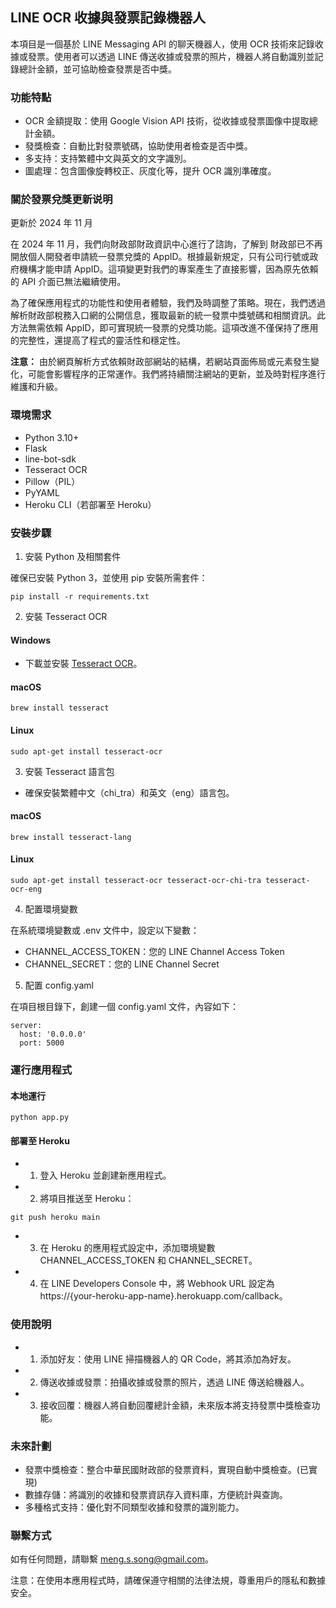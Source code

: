 ## LINE OCR 收據與發票記錄機器人

本項目是一個基於 LINE Messaging API 的聊天機器人，使用 OCR 技術來記錄收據或發票。使用者可以透過 LINE 傳送收據或發票的照片，機器人將自動識別並記錄總計金額，並可協助檢查發票是否中獎。

### 功能特點

 - OCR 金額提取：使用 Google Vision API 技術，從收據或發票圖像中提取總計金額。
 - 發獎檢查：自動比對發票號碼，協助使用者檢查是否中獎。
 - 多支持：支持繁體中文與英文的文字識別。
 - 圖處理：包含圖像旋轉校正、灰度化等，提升 OCR 識別準確度。

### 關於發票兌獎更新说明

更新於 2024 年 11 月

在 2024 年 11 月，我們向財政部財政資訊中心進行了諮詢，了解到 財政部已不再開放個人開發者申請統一發票兌獎的 AppID。根據最新規定，只有公司行號或政府機構才能申請 AppID。這項變更對我們的專案產生了直接影響，因為原先依賴的 API 介面已無法繼續使用。

為了確保應用程式的功能性和使用者體驗，我們及時調整了策略。現在，我們透過解析財政部稅務入口網的公開信息，獲取最新的統一發票中獎號碼和相關資訊。此方法無需依賴 AppID，即可實現統一發票的兌獎功能。這項改進不僅保持了應用的完整性，還提高了程式的靈活性和穩定性。

**注意：** 由於網頁解析方式依賴財政部網站的結構，若網站頁面佈局或元素發生變化，可能會影響程序的正常運作。我們將持續關注網站的更新，並及時對程序進行維護和升級。

### 環境需求

 - Python 3.10+
 - Flask
 - line-bot-sdk
 - Tesseract OCR
 - Pillow（PIL）
 - PyYAML
 - Heroku CLI（若部署至 Heroku）

### 安裝步驟

1. 安裝 Python 及相關套件

確保已安裝 Python 3，並使用 pip 安裝所需套件：
```commandline
pip install -r requirements.txt
```
2. 安裝 Tesseract OCR

#### Windows

 - 下載並安裝 [Tesseract OCR](https://github.com/UB-Mannheim/tesseract/wiki)。

#### macOS
```commandline
brew install tesseract
```
#### Linux
```commandline
sudo apt-get install tesseract-ocr
```
3. 安裝 Tesseract 語言包
 - 確保安裝繁體中文（chi_tra）和英文（eng）語言包。

#### macOS
```commandline
brew install tesseract-lang
```
#### Linux
```commandline
sudo apt-get install tesseract-ocr tesseract-ocr-chi-tra tesseract-ocr-eng
```

4. 配置環境變數

在系統環境變數或 .env 文件中，設定以下變數：
 - CHANNEL_ACCESS_TOKEN：您的 LINE Channel Access Token
 - CHANNEL_SECRET：您的 LINE Channel Secret

5. 配置 config.yaml

在項目根目錄下，創建一個 config.yaml 文件，內容如下：
```commandline
server:
  host: '0.0.0.0'
  port: 5000
```

### 運行應用程式

#### 本地運行
```commandline
python app.py
```
#### 部署至 Heroku

 - 1.	登入 Heroku 並創建新應用程式。
 - 2.	將項目推送至 Heroku：
```commandline
git push heroku main
```
 - 3.	在 Heroku 的應用程式設定中，添加環境變數 CHANNEL_ACCESS_TOKEN 和 CHANNEL_SECRET。
 - 4.	在 LINE Developers Console 中，將 Webhook URL 設定為 https://{your-heroku-app-name}.herokuapp.com/callback。

### 使用說明

- 1.	添加好友：使用 LINE 掃描機器人的 QR Code，將其添加為好友。
- 2.	傳送收據或發票：拍攝收據或發票的照片，透過 LINE 傳送給機器人。
- 3.	接收回覆：機器人將自動回覆總計金額，未來版本將支持發票中獎檢查功能。

### 未來計劃

- 發票中獎檢查：整合中華民國財政部的發票資料，實現自動中獎檢查。(已實現)
- 數據存儲：將識別的收據和發票資訊存入資料庫，方便統計與查詢。
- 多種格式支持：優化對不同類型收據和發票的識別能力。

### 聯繫方式

如有任何問題，請聯繫 meng.s.song@gmail.com。

注意：在使用本應用程式時，請確保遵守相關的法律法規，尊重用戶的隱私和數據安全。

